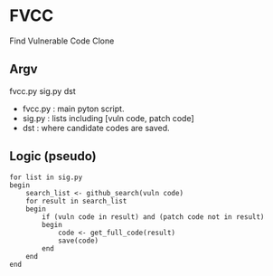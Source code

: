 # FVCC
Find Vulnerable Code Clone

## Argv
fvcc.py sig.py dst

* fvcc.py : main pyton script.
* sig.py : lists including [vuln code, patch code]
* dst : where candidate codes are saved.

## Logic (pseudo)
```
for list in sig.py
begin
    search_list <- github_search(vuln code)
    for result in search_list
    begin
        if (vuln code in result) and (patch code not in result)
        begin
            code <- get_full_code(result)
            save(code)
        end
    end
end
```